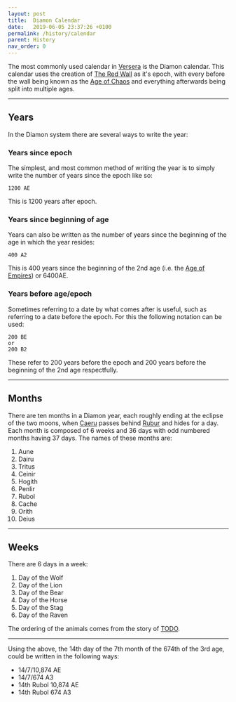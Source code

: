```yaml
---
layout: post
title:  Diamon Calendar
date:   2019-06-05 23:37:26 +0100
permalink: /history/calendar
parent: History
nav_order: 0
---
```


The most commonly used calendar in [Versera](/404) is the Diamon calendar. This calendar uses the creation of [The Red Wall](/relics/redwall) as it's epoch, with every before the wall being known as the [Age of Chaos](/ages/chaos) and everything afterwards being split into multiple ages.

---

Years
---
In the Diamon system there are several ways to write the year:

### Years since epoch
The simplest, and most common method of writing the year is to simply write the number of years since the epoch like so:
```
1200 AE
```
This is 1200 years after epoch.

### Years since beginning of age
Years can also be written as the number of years since the beginning of the age in which the year resides:
```
400 A2
```
This is 400 years since the beginning of the 2nd age (i.e. the [Age of Empires](/404)) or 6400AE.

### Years before age/epoch
Sometimes referring to a date by what comes after is useful, such as referring to a date before the epoch. For this the following notation can be used:
```
200 BE
or
200 B2
```
These refer to 200 years before the epoch and 200 years before the beginning of the 2nd age respectfully.

---

Months
---
There are ten months in a Diamon year, each roughly ending at the eclipse of the two moons, when [Caeru](/404) passes behind [Rubur](/404) and hides for a day. Each month is composed of 6 weeks and 36 days with odd numbered months having 37 days. The names of these months are:
1. Aune
2. Dairu
3. Tritus
4. Ceinir
5. Hogith
6. Penlir
7. Rubol
8. Cache
9. Orith
10. Deius

---

Weeks
---
There are 6 days in a week:
1. Day of the Wolf
2. Day of the Lion
3. Day of the Bear
4. Day of the Horse
5. Day of the Stag
6. Day of the Raven

The ordering of the animals comes from the story of [TODO](/404).

---
Using the above, the 14th day of the 7th month of the 674th of the 3rd age, could be written in the following ways:
- 14/7/10,874 AE
- 14/7/674 A3
- 14th Rubol 10,874 AE
- 14th Rubol 674 A3
